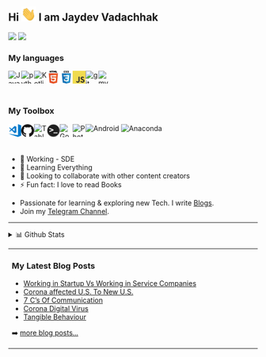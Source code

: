 ## Hi <img src="https://raw.githubusercontent.com/ABSphreak/ABSphreak/master/gifs/Hi.gif" width="30px"> I am Jaydev Vadachhak
[<img height="30" src="https://img.shields.io/badge/twitter-%231DA1F2.svg?&style=for-the-badge&logo=twitter&logoColor=white" />][twitter]
[<img height="30" src="https://img.shields.io/badge/linkedin-blue.svg?&style=for-the-badge&logo=linkedin&logoColor=white" />][LinkedIn]

### My languages

<p>
<img align="left" alt="Java" src="https://img.icons8.com/color/48/000000/java-coffee-cup-logo.png" width="26" height="26"/>
<img align="left" alt="python" src="https://cdn3.iconfinder.com/data/icons/logos-and-brands-adobe/512/267_Python-512.png" width="26" height="26"/>
<img align="left" alt="Kotlin" width="26" height="26" src="https://img.icons8.com/color/48/000000/kotlin.png"/>
<img align="left" alt="HTML5" width="26px" src="https://raw.githubusercontent.com/github/explore/80688e429a7d4ef2fca1e82350fe8e3517d3494d/topics/html/html.png" />
<img align="left" alt="CSS3" width="26px" src="https://raw.githubusercontent.com/github/explore/80688e429a7d4ef2fca1e82350fe8e3517d3494d/topics/css/css.png" />
<img align="left" alt="JavaScript" width="26px" src="https://raw.githubusercontent.com/github/explore/80688e429a7d4ef2fca1e82350fe8e3517d3494d/topics/javascript/javascript.png" />
<img align="left" src="https://www.vectorlogo.zone/logos/git-scm/git-scm-icon.svg" alt="git" width="26" height="26"/> 
<img align="left" src="https://i.pinimg.com/originals/50/f1/58/50f1582a95bdac10f1c3fa295c8b947b.png" alt="mysql" width="26" height="26"/>
<!-- <img src="https://cdn3.iconfinder.com/data/icons/logos-and-brands-adobe/512/97_Docker-512.png" alt="Docker" width="40" height="40"/>  -->
<!-- <img src="https://upload.wikimedia.org/wikipedia/commons/2/29/Postgresql_elephant.svg" alt="PostGreSQL" width="40" height="40"/> -->
<!-- <img src="https://upload.wikimedia.org/wikipedia/commons/thumb/6/61/HTML5_logo_and_wordmark.svg/512px-HTML5_logo_and_wordmark.svg.png" alt="html5" height="40"/>  -->
<!-- <img src="https://upload.wikimedia.org/wikipedia/commons/thumb/d/d5/CSS3_logo_and_wordmark.svg/1200px-CSS3_logo_and_wordmark.svg.png" alt="css3" height="40"/>  -->
<!-- <img src="https://i.pinimg.com/originals/99/f8/87/99f887833c475448723d3c9ac16c179b.png" alt="C++" width="40" height="40"/>  -->
<!-- <img align="left" alt="MySQL" width="26px" src="https://raw.githubusercontent.com/github/explore/80688e429a7d4ef2fca1e82350fe8e3517d3494d/topics/mysql/mysql.png" /> -->
<!-- <img align="left" alt="Git" width="26px" src="https://raw.githubusercontent.com/github/explore/80688e429a7d4ef2fca1e82350fe8e3517d3494d/topics/git/git.png" /> -->
<br>
</p>
<br>

### My Toolbox

<p>
<img align="left" alt="Visual Studio Code" width="26px" src="https://raw.githubusercontent.com/github/explore/80688e429a7d4ef2fca1e82350fe8e3517d3494d/topics/visual-studio-code/visual-studio-code.png" />
<img align="left" alt="GitHub" width="26px" src="https://raw.githubusercontent.com/github/explore/78df643247d429f6cc873026c0622819ad797942/topics/github/github.png" />
<img align="left" alt="Tableau" width="26px" height="26" src="https://img.icons8.com/color/64/4a90e2/tableau-software.png"/>
<img align="left" alt="Terminal" width="26px" src="https://raw.githubusercontent.com/github/explore/80688e429a7d4ef2fca1e82350fe8e3517d3494d/topics/terminal/terminal.png" />
<img align="left" alt="Google Analytics" src="https://img.icons8.com/color/48/000000/google-analytics.png" width="26" height="26" />
<img align="left" alt="Photoshop" src="https://img.icons8.com/color/48/000000/adobe-photoshop.png" width="26" height="26" />
<img alt="Android" width="26" height="26" src="https://img.icons8.com/color/48/000000/android-os.png"/>
<img alt="Anaconda" width="26" height="26" src="https://img.icons8.com/dusk/64/000000/anaconda.png" />
 <br>
</p>
</br>

- 🔭 Working - SDE
- 🌱 Learning Everything
- 👯 Looking to collaborate with other content creators
- ⚡ Fun fact: I love to read Books
 
* Passionate for learning & exploring new Tech. I write [Blogs](https://medium.com/@jaydevvadachhak).
* Join my [Telegram Channel](https://t.me/JAS_NYT).

---

<table><tr><td valign="top" width="50%">

### My Latest Blog Posts
- [Working in Startup Vs Working in Service Companies](https://medium.com/@jaydevvadachhak/working-in-startup-vs-working-in-service-companies-6d4e37f8e75)
- [Corona affected U.S. To New U.S.](https://medium.com/@jaydevvadachhak/corona-affected-u-s-to-new-u-s-8159d5908b)
- [7 C’s Of Communication](https://medium.com/@jaydevvadachhak/7-cs-of-communication-4c0da7edd482)
- [Corona Digital Virus](https://medium.com/@jaydevvadachhak/corona-digital-virus-3e34e1dfb6b8)
- [Tangible Behaviour](https://medium.com/@jaydevvadachhak/tangible-behaviour-588730689713)

➡️ [more blog posts...](https://medium.com/@jaydevvadachhak)
</td>

<details>
<summary>📊 Github Stats</summary>
 <p align="center"> <img src="https://github-readme-stats.vercel.app/api?username=jaydevvadachhak&show_icons=true&theme=gotham" alt="Jaydev Vadachhak | Stats" />
</details>

[twitter]: https://twitter.com/Jaydevvadachhak
[gmail]: https://gmail.com
[linkedin]: https://www.linkedin.com/in/jaydev-vadachhak-66220617a/
[Medium]: https://medium.com/@jaydevvadachhak
[Facebook]: https://www.facebook.com/jaydev.vadachhak/

